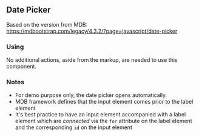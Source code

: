 ## Date Picker

Based on the version from MDB:<br>
https://mdbootstrap.com/legacy/4.3.2/?page=javascript/date-picker

### Using

No additional actions, aside from the markup, are needed to use this component.

### Notes

* For demo purpose only, the date picker opens automatically.
* MDB framework defines that the input element comes prior to the label element
* It's best practice to have an input element accompanied with a label element which are *connected* via the `for` attribute on the label element and the corresponding `id` on the input element